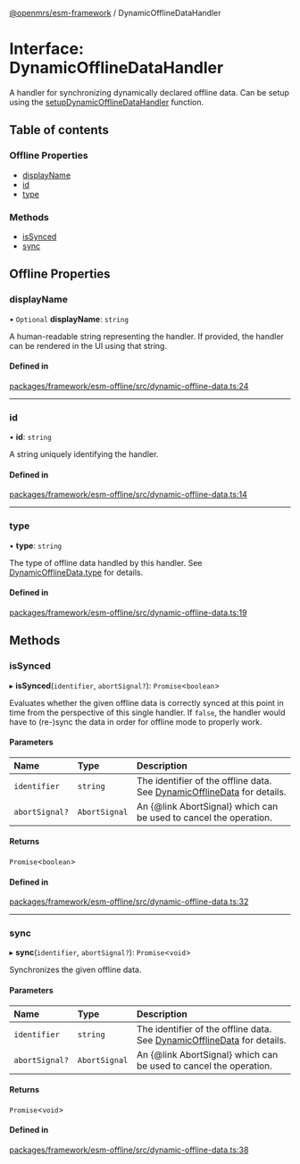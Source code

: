 [@openmrs/esm-framework](../API.md) / DynamicOfflineDataHandler

# Interface: DynamicOfflineDataHandler

A handler for synchronizing dynamically declared offline data.
Can be setup using the [setupDynamicOfflineDataHandler](../API.md#setupdynamicofflinedatahandler) function.

## Table of contents

### Offline Properties

- [displayName](DynamicOfflineDataHandler.md#displayname)
- [id](DynamicOfflineDataHandler.md#id)
- [type](DynamicOfflineDataHandler.md#type)

### Methods

- [isSynced](DynamicOfflineDataHandler.md#issynced)
- [sync](DynamicOfflineDataHandler.md#sync)

## Offline Properties

### displayName

• `Optional` **displayName**: `string`

A human-readable string representing the handler.
If provided, the handler can be rendered in the UI using that string.

#### Defined in

[packages/framework/esm-offline/src/dynamic-offline-data.ts:24](https://github.com/openmrs/openmrs-esm-core/blob/master/packages/framework/esm-offline/src/dynamic-offline-data.ts#L24)

___

### id

• **id**: `string`

A string uniquely identifying the handler.

#### Defined in

[packages/framework/esm-offline/src/dynamic-offline-data.ts:14](https://github.com/openmrs/openmrs-esm-core/blob/master/packages/framework/esm-offline/src/dynamic-offline-data.ts#L14)

___

### type

• **type**: `string`

The type of offline data handled by this handler.
See [DynamicOfflineData.type](DynamicOfflineData.md#type) for details.

#### Defined in

[packages/framework/esm-offline/src/dynamic-offline-data.ts:19](https://github.com/openmrs/openmrs-esm-core/blob/master/packages/framework/esm-offline/src/dynamic-offline-data.ts#L19)

## Methods

### isSynced

▸ **isSynced**(`identifier`, `abortSignal?`): `Promise`<`boolean`\>

Evaluates whether the given offline data is correctly synced at this point in time from the perspective
of this single handler.
If `false`, the handler would have to (re-)sync the data in order for offline mode to properly work.

#### Parameters

| Name | Type | Description |
| :------ | :------ | :------ |
| `identifier` | `string` | The identifier of the offline data. See [DynamicOfflineData](DynamicOfflineData.md) for details. |
| `abortSignal?` | `AbortSignal` | An {@link AbortSignal} which can be used to cancel the operation. |

#### Returns

`Promise`<`boolean`\>

#### Defined in

[packages/framework/esm-offline/src/dynamic-offline-data.ts:32](https://github.com/openmrs/openmrs-esm-core/blob/master/packages/framework/esm-offline/src/dynamic-offline-data.ts#L32)

___

### sync

▸ **sync**(`identifier`, `abortSignal?`): `Promise`<`void`\>

Synchronizes the given offline data.

#### Parameters

| Name | Type | Description |
| :------ | :------ | :------ |
| `identifier` | `string` | The identifier of the offline data. See [DynamicOfflineData](DynamicOfflineData.md) for details. |
| `abortSignal?` | `AbortSignal` | An {@link AbortSignal} which can be used to cancel the operation. |

#### Returns

`Promise`<`void`\>

#### Defined in

[packages/framework/esm-offline/src/dynamic-offline-data.ts:38](https://github.com/openmrs/openmrs-esm-core/blob/master/packages/framework/esm-offline/src/dynamic-offline-data.ts#L38)
